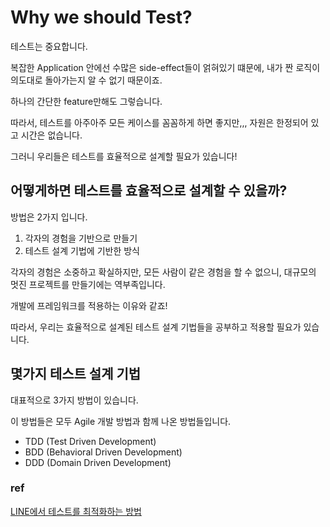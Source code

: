 # Why we should Test?

테스트는 중요합니다.

복잡한 Application 안에선 수많은 side-effect들이 얽혀있기 떄문에, 내가 짠 로직이 의도대로 돌아가는지 알 수 없기 때문이죠.

하나의 간단한 feature만해도 그렇습니다.

따라서, 테스트를 아주아주 모든 케이스를 꼼꼼하게 하면 좋지만,,, 자원은 한정되어 있고 시간은 없습니다.

그러니 우리들은 테스트를 효율적으로 설계할 필요가 있습니다!

## 어떻게하면 테스트를 효율적으로 설계할 수 있을까?

방법은 2가지 입니다.

1. 각자의 경험을 기반으로 만들기
2. 테스트 설계 기법에 기반한 방식

각자의 경험은 소중하고 확실하지만, 모든 사람이 같은 경험을 할 수 없으니, 대규모의 멋진 프로젝트를 만들기에는 역부족입니다.

개발에 프레임워크를 적용하는 이유와 같죠!

따라서, 우리는 효율적으로 설계된 테스트 설계 기법들을 공부하고 적용할 필요가 있습니다.

## 몇가지 테스트 설계 기법

대표적으로 3가지 방법이 있습니다.

이 방법들은 모두 Agile 개발 방법과 함께 나온 방법들입니다.

- TDD (Test Driven Development)
- BDD (Behavioral Driven Development)
- DDD (Domain Driven Development)

### ref

[LINE에서 테스트를 최적화하는 방법](https://engineering.linecorp.com/ko/blog/testing-optimization)
